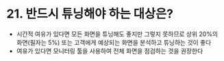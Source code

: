 # 21. 반드시 튜닝해야 하는 대상은?
- 시간적 여유가 있다면 모든 화면을 튜닝해도 좋지만 그렇지 못하므로 상위 20%의 화면(필자는 5%) 또는 고객에게 예상되는 화면을 분석하고 튜닝하는 것이 좋다
- 여유가 있다면 모니터링 툴을 사용하여 전체 화면을 점검하는 것을 권장한다